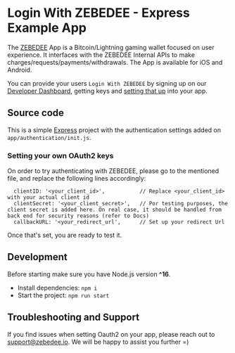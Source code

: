 # Login With ZEBEDEE - Express Example App

The [ZEBEDEE](https://zebedee.io) App is a Bitcoin/Lightning gaming wallet focused on user experience. It interfaces with the ZEBEDEE Internal APIs to make charges/requests/payments/withdrawals. The App is available for iOS and Android.

You can provide your users `Login With ZEBEDEE` by signing up on our [Developer Dashboard](https://dashboard.zebedee.io), getting keys and [setting that up](https://documentation.zebedee.io/) into your app.

## Source code

This is a simple [Express](https://expressjs.com/) project with the authentication settings added on `app/authentication/init.js`.

### Setting your own OAuth2 keys

On order to try authenticating with ZEBEDEE, please go to the mentioned file, and replace the following lines accordingly:

```
  clientID: '<your_client_id>',           // Replace <your_client_id> with your actual client id
  clientSecret: '<your_client_secret>',   // Por testing purposes, the client secret is added here. On real case, it should be handled from back end for security reasons (refer to Docs)
  callbackURL: '<your_redirect_url',      // Set up your redirect Url
```

Once that's set, you are ready to test it.

## Development

Before starting make sure you have Node.js version **^16**.

- Install dependencies: `npm i`
- Start the project: `npm run start`

## Troubleshooting and Support

If you find issues when setting Oauth2 on your app, please reach out to support@zebedee.io. We will be happy to assist you further =)
